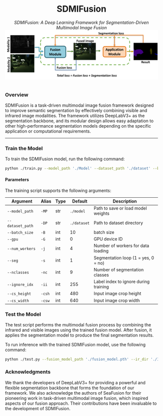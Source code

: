 <div align="center">

<h1> SDMIFusion </h1>
</div>
<div align="center">
 <em>
  SDMIFusion: A Deep Learning Framework for Segmentation-Driven Multimodal Image Fusion 
 </em>
</div>
<img src="sdmifusion.png" alt="SDMIFusion Architecture" style="display:block; margin-left:auto; margin-right:auto;">
 <br>
 
### Overview

SDMIFusion is a task-driven multimodal image fusion framework designed to improve semantic segmentation by effectively combining visible and infrared image modalities. The framework utilizes DeepLabV3+ as the segmentation backbone, and its modular design allows easy adaptation to other high-performance segmentation models depending on the specific application or computational requirements.

---

### Train the Model

To train the SDMIFusion model, run the following command:

```bash
python ./train.py --model_path './Model' --dataset_path './dataset' --batch_size 10 --gpu 0 --num_workers 4 --seg 1 --nclasses 9

```
#### Parameters

The training script supports the following arguments:

| Argument        | Alias | Type | Default    | Description                                    |
|-----------------|-------|------|------------|------------------------------------------------|
| `--model_path`  | `-MP` | str  | `./model`  | Path to save or load model weights             |
| `--dataset_path`| `-DP` | str  | `./dataset`| Path to dataset directory                       |
| `--batch_size`  | `-B`  | int  | 10         | batch size                                |
| `--gpu`         | `-G`  | int  | 0          | GPU device ID                                  |
| `--num_workers` | `-j`  | int  | 4          | Number of workers for data loading             |
| `--seg`         | `-s`  | int  | 1          | Segmentation loop (1 = yes, 0 = no)    |
| `--nclasses`    | `-nc` | int  | 9          | Number of segmentation classes                 |
| `--ignore_idx`  | `-ii` | int  | 255        | Label index to ignore during training          |
| `--cs_height`   | `-csh`| int  | 480        | Input image crop height                         |
| `--cs_width`    | `-csw`| int  | 640        | Input image crop width                          |

### Test the Model

The test script performs the multimodal fusion process by combining the infrared and visible images using the trained fusion model. After fusion, it applies the segmentation model to produce the final segmentation results.

To run inference with the trained SDMIFusion model, use the following command:

```bash
python ./test.py --fusion_model_path './fusion_model.pth' --ir_dir './Infrared' --vi_dir './Visible' --segmentation_save_dir './SegmentationResults'
```

### Acknowledgments

We thank the developers of DeepLabV3+ for providing a powerful and flexible segmentation backbone that forms the foundation of our framework. We also acknowledge the authors of SeaFusion for their pioneering work in task-driven multimodal image fusion, which inspired aspects of our fusion approach. Their contributions have been invaluable to the development of SDMIFusion.
